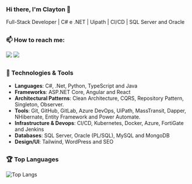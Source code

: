 ### Hi there, I'm Clayton 👋
Full-Stack Developer | C# e .NET | Uipath | CI/CD | SQL Server and Oracle

##

### 📫 How to reach me:
<div> 
  <a href="https://cod3rautomate.com.br/" target="_blank"><img src="https://img.shields.io/badge/YouTube-FF0000?style=for-the-badge&logo=youtube&logoColor=white" target="_blank"></a>
  <a href="https://www.linkedin.com/in/clayton-francisco/" target="_blank"><img src="https://img.shields.io/badge/-LinkedIn-%230077B5?style=for-the-badge&logo=linkedin&logoColor=white" target="_blank"></a> 
</div>

 ##
 
### 🔧 Technologies & Tools
- **Languages**: C#, .Net, Python, TypeScript and Java
- **Frameworks**: ASP.NET Core, Angular and React
- **Architectural Patterns**: Clean Architecture, CQRS, Repository Pattern, Singleton, Observer.
- **Tools**: Git, GitHub, GitLab, Azure DevOps, UiPath, MassTransit, Dapper, NHibernate, Entity Framework and Power Automate.
- **Infrastructure & Devops**: CI/CD, Kubernetes, Docker, Azure, FortiGate and Jenkins
- **Databases**: SQL Server, Oracle (PL/SQL), MySQL and MongoDB
- **Design/UI**: Tailwind, WordPress and SEO

##

### 🏆 Top Languages
![Top Langs](https://github-readme-stats.vercel.app/api/top-langs/?username=claytonoliver&hide=javascript,css,scss,html&theme=tokyonight)
